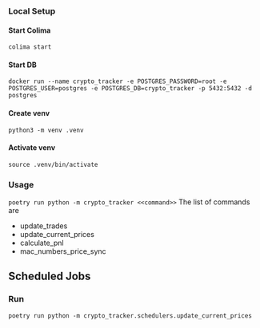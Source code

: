 ### Local Setup

#### Start Colima
``colima start``
#### Start DB
``docker run --name crypto_tracker -e POSTGRES_PASSWORD=root -e POSTGRES_USER=postgres -e POSTGRES_DB=crypto_tracker -p 5432:5432 -d postgres``

#### Create venv 
``python3 -m venv .venv``

#### Activate venv
``source .venv/bin/activate``

### Usage
`poetry run python -m crypto_tracker <<command>>`
The list of commands are
 - update_trades 
 - update_current_prices
 - calculate_pnl
 - mac_numbers_price_sync

## Scheduled Jobs

### Run
``poetry run python -m crypto_tracker.schedulers.update_current_prices``